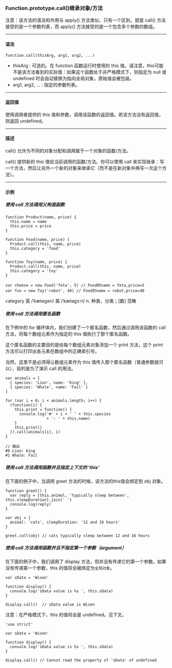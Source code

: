 ### Function.prototype.call()继承对象/方法

注意：该方法的语法和作用与 apply() 方法类似，只有一个区别，就是 call() 方法接受的是一个参数列表，而 apply() 方法接受的是一个包含多个参数的数组。

---
#### 语法
```
function.call(thisArg, arg1, arg2, ...)
```
* thisArg : 可选的。在 function 函数运行时使用的 this 值。请注意，this可能不是该方法看到的实际值：如果这个函数处于非严格模式下，则指定为 null 或 undefined 时会自动替换为指向全局对象，原始值会被包装。
* arg1, arg2, ... : 指定的参数列表。

---
#### 返回值

使用调用者提供的 this 值和参数，调用该函数的返回值。若该方法没有返回值，则返回 undefined。

---
#### 描述

call() 允许为不同的对象分配和调用属于一个对象的函数/方法。

call() 提供新的 this 值给当前调用的函数/方法。你可以使用 call 来实现继承：写一个方法，然后让另外一个新的对象来继承它（而不是在新对象中再写一次这个方法）。

---
#### 示例

##### 使用 call 方法调用父构造函数
```
function Product(name, price) {
  this.name = name
  this.price = price
}

function Food(name, price) {
  Product.call(this, name, price)
  this.category = 'food'
}

function Toy(name, price) {
  Product.call(this, name, price)
  this.category = 'toy'
}

var cheese = new Food('feta', 5) // Food的name = feta,price=5
var fun = new Toy('robot', 40) // Food的name = robot,price=40
```

category 英 /ˈkætəɡəri/  美 /ˈkætəɡɔːri/ n. 种类，分类；[数] 范畴

##### 使用 call 方法调用匿名函数

在下例中的 for 循环体内，我们创建了一个匿名函数，然后通过调用该函数的 call 方法，将每个数组元素作为指定的 this 值执行了那个匿名函数。

这个匿名函数的主要目的是给每个数组元素对象添加一个 print 方法，这个 print 方法可以打印出各元素在数组中的正确索引号。

当然，这里不是必须得让数组元素作为 this 值传入那个匿名函数（普通参数就可以），目的是为了演示 call 的用法。

```
var animals = [
  { species: 'Lion', name: 'King' },
  { species: 'Whale', name: 'Fail' }
]

for (var i = 0; i < animals.length; i++) {
  (function(i) {
    this.print = function() {
      console.log('#' + i + ' ' + this.species
                  + ': ' + this.name)
    }
    this.print()
  }).call(animals[i], i)
}

// 输出
#0 Lion: King
#1 Whale: Fail
```


##### 使用 call 方法调用函数并且指定上下文的 'this'

在下面的例子中，当调用 greet 方法的时候，该方法的this值会绑定到 obj 对象。
```
function greet() {
  var reply = [this.animal, 'typically sleep between', this.sleepDuration].join(' ')
  console.log(reply)
}

var obj = {
  animal: 'cats', sleepDuration: '12 and 16 hours'
}

greet.call(obj) // cats typically sleep between 12 and 16 hours
```

##### 使用 call 方法调用函数并且不指定第一个参数（argument）

在下面的例子中，我们调用了 display 方法，但并没有传递它的第一个参数。如果没有传递第一个参数，this 的值将会被绑定为`全局对象`。

```
var sData = 'Wisen'

function display() {
  console.log('sData value is %s ', this.sData)
}

display.call()  // sData value is Wisen
```

注意：在严格模式下，this 的值将会是 undefined。见下文。

```
'use strict'

var sData = 'Wisen'

function display() {
  console.log('sData value is %s ', this.sData)
}

display.call() // Cannot read the property of 'sData' of undefined
```